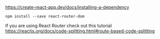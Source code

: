 https://create-react-app.dev/docs/installing-a-dependency

```
npm install --save react-router-dom
```

If you are using React Router check out this tutorial
https://reactjs.org/docs/code-splitting.html#route-based-code-splitting